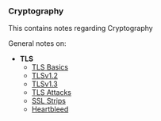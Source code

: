 ### Cryptography

This contains notes regarding Cryptography

General notes on:
- **TLS**
	- [TLS Basics](TLS.md)
	- [TLSv1.2](TLSv1.2.md)
	- [TLSv1.3](TLSv1.3.md)
	- [TLS Attacks](TLS-attacks.md)
	- [SSL Strips](TLS-sslstrip.md)
	- [Heartbleed](TLS-heartbleed.md)



















